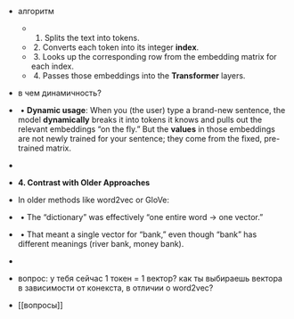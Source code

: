 - алгоритм 
    - 1. Splits the text into tokens.
    -  2. Converts each token into its integer **index**.
    -  3. Looks up the corresponding row from the embedding matrix for each index.
    -  4. Passes those embeddings into the **Transformer** layers.
- в чем динамичность?
  
-  • **Dynamic usage**: When you (the user) type a brand-new sentence, the model __dynamically__ breaks it into tokens it knows and pulls out the relevant embeddings “on the fly.” But the __values__ in those embeddings are not newly trained for your sentence; they come from the fixed, pre-trained matrix.
- 
- **4. Contrast with Older Approaches**
- In older methods like word2vec or GloVe:
-  • The “dictionary” was effectively “one entire word → one vector.”
-  • That meant a single vector for “bank,” even though “bank” has different meanings (river bank, money bank). 
- 
- вопрос: у тебя сейчас 1 токен = 1 вектор? как ты выбираешь вектора в зависимости от конекста, в отличии о word2vec?
- [[вопросы]]
